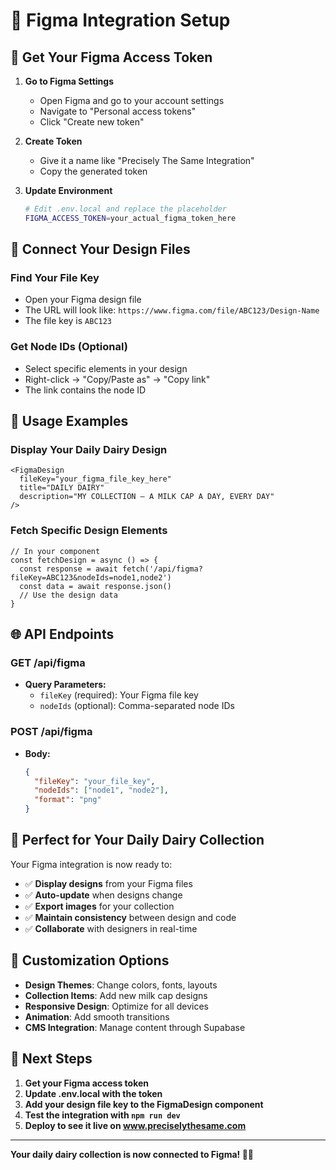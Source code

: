 # 🎨 Figma Integration Setup

## 🔑 **Get Your Figma Access Token**

1. **Go to Figma Settings**
   - Open Figma and go to your account settings
   - Navigate to "Personal access tokens"
   - Click "Create new token"

2. **Create Token**
   - Give it a name like "Precisely The Same Integration"
   - Copy the generated token

3. **Update Environment**
   ```bash
   # Edit .env.local and replace the placeholder
   FIGMA_ACCESS_TOKEN=your_actual_figma_token_here
   ```

## 📁 **Connect Your Design Files**

### **Find Your File Key**
- Open your Figma design file
- The URL will look like: `https://www.figma.com/file/ABC123/Design-Name`
- The file key is `ABC123`

### **Get Node IDs (Optional)**
- Select specific elements in your design
- Right-click → "Copy/Paste as" → "Copy link"
- The link contains the node ID

## 🚀 **Usage Examples**

### **Display Your Daily Dairy Design**
```tsx
<FigmaDesign 
  fileKey="your_figma_file_key_here"
  title="DAILY DAIRY"
  description="MY COLLECTION — A MILK CAP A DAY, EVERY DAY"
/>
```

### **Fetch Specific Design Elements**
```tsx
// In your component
const fetchDesign = async () => {
  const response = await fetch('/api/figma?fileKey=ABC123&nodeIds=node1,node2')
  const data = await response.json()
  // Use the design data
}
```

## 🌐 **API Endpoints**

### **GET /api/figma**
- **Query Parameters:**
  - `fileKey` (required): Your Figma file key
  - `nodeIds` (optional): Comma-separated node IDs

### **POST /api/figma**
- **Body:**
  ```json
  {
    "fileKey": "your_file_key",
    "nodeIds": ["node1", "node2"],
    "format": "png"
  }
  ```

## 🎯 **Perfect for Your Daily Dairy Collection**

Your Figma integration is now ready to:
- ✅ **Display designs** from your Figma files
- ✅ **Auto-update** when designs change
- ✅ **Export images** for your collection
- ✅ **Maintain consistency** between design and code
- ✅ **Collaborate** with designers in real-time

## 🔧 **Customization Options**

- **Design Themes**: Change colors, fonts, layouts
- **Collection Items**: Add new milk cap designs
- **Responsive Design**: Optimize for all devices
- **Animation**: Add smooth transitions
- **CMS Integration**: Manage content through Supabase

## 📱 **Next Steps**

1. **Get your Figma access token**
2. **Update .env.local with the token**
3. **Add your design file key to the FigmaDesign component**
4. **Test the integration with `npm run dev`**
5. **Deploy to see it live on www.preciselythesame.com**

---

**Your daily dairy collection is now connected to Figma! 🥛✨**
